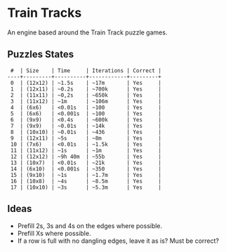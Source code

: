 # Train Tracks

An engine based around the Train Track puzzle games.

## Puzzles States

```
 #  | Size    | Time     | Iterations | Correct |
----+---------+----------+------------+---------+
 0  | (12x12) | ~1.5s    | ~17m       | Yes     |
 1  | (12x11) | ~0.2s    | ~700k      | Yes     |
 2  | (11x11) | ~0,2s    | ~650k      | Yes     |
 3  | (11x12) | ~1m      | ~106m      | Yes     |
 4  | (6x6)   | <0.01s   | ~100       | Yes     |
 5  | (6x6)   | <0.001s  | ~100       | Yes     |
 6  | (9x9)   | <0.4s    | ~600k      | Yes     |
 7  | (9x9)   | ~0.01s   | ~14k       | Yes     |
 8  | (10x10) | ~0.01s   | ~436       | Yes     |
 9  | (12x11) | ~5s      | ~8m        | Yes     |
 10 | (7x6)   | <0.01s   | ~1.5k      | Yes     |
 11 | (11x12) | ~1s      | ~1m        | Yes     |
 12 | (12x12) | ~9h 40m  | ~55b       | Yes     |
 13 | (10x7)  | <0.01s   | ~21k       | Yes     |
 14 | (6x10)  | <0.001s  | ~350       | Yes     |
 15 | (9x10)  | ~1s      | ~1.7m      | Yes     |
 16 | (10x8)  | ~4s      | ~8.5m      | Yes     |
 17 | (10x10) | ~3s      | ~5.3m      | Yes     |
```

## Ideas

- Prefill 2s, 3s and 4s on the edges where possible.
- Prefill Xs where possible.
- If a row is full with no dangling edges, leave it as is? Must be correct?